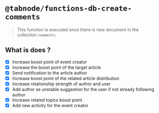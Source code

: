 # `@tabnode/functions-db-create-comments`

> This function is executed once there is new document in the collection `comments`.

## What is does ?

- [x] Increase boost point of event creator
- [x] Increase the boost point of the target article
- [x] Send notification to the article author
- [x] Increase boost point of the related article distribution
- [x] Increase relationship strength of author and user
- [x] Add author as unstable suggestion for the user if not already following author
- [x] Increase related topics boost point
- [x] Add new activity for the event creator
